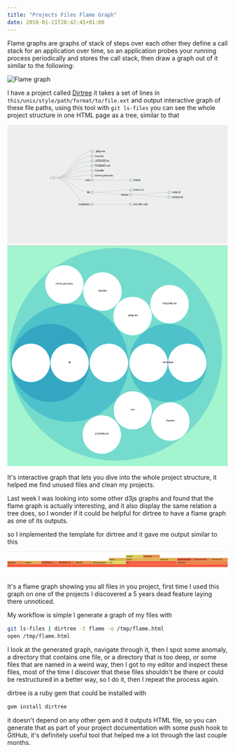 ```yaml
---
title: "Projects Files Flame Graph"
date: 2018-01-21T20:42:45+01:00
---
```


Flame graphs are graphs of stack of steps over each other they define a call
stack for an application over time, so an application probes your running
process periodically and stores the call stack, then draw a graph out of it
similar to the following:

![Flame graph](http://www.brendangregg.com/FlameGraphs/cpu-mysql-updated.svg "Interactive flame graph")

I have a project called [Dirtree](https://github.com/emad-elsaid/dirtree) it
takes a set of lines in `this/unix/style/path/format/to/file.ext` and output
interactive graph of these file paths, using this tool with `git ls-files` you
can see the whole project structure in one HTML page as a tree, similar to that

![Dirtree tree](/images/dirtree-tree.png)
![Dirtree tree](/images/dirtree-circles.png)

It's interactive graph that lets you dive into the whole project structure, it
helped me find unused files and clean my projects.

Last week I was looking into some other d3js graphs and found that the flame
graph is actually interesting, and it also display the same relation a tree does,
so I wonder if it could be helpful for dirtree to have a flame graph as one of
its outputs.

so I implemented the template for dirtree and it gave me output similar to this

![Dirtree tree](/images/dirtree-flamegraph.png)

It's a flame graph showing you all files in you project, first time I used this
graph on one of the projects I discovered a 5 years dead feature laying there
unnoticed.

My workflow is simple I generate a graph of my files with

```bash
git ls-files | dirtree -t flame -o /tmp/flame.html
open /tmp/flame.html
```

I look at the generated graph, navigate through it, then I spot some anomaly, a
directory that contains one file, or a directory that is too deep, or some files
that are named in a weird way, then I got to my editor and inspect these files,
most of the time I discover that these files shouldn't be there or could be
restructured in a better way, so I do it, then I repeat the process again.

dirtree is a ruby gem that could be installed with

```bash
gem install dirtree
```

it doesn't depend on any other gem and it outputs HTML file, so you can generate
that as part of your project documentation with some push hook to GitHub, it's
definitely useful tool that helped me a lot through the last couple months.
